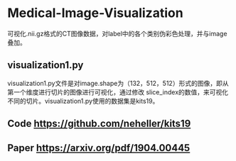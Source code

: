 # Medical-Image-Visualization

可视化.nii.gz格式的CT图像数据，对label中的各个类别伪彩色处理，并与image叠加。

## visualization1.py

visualization1.py文件是对image.shape为（132，512，512）形式的图像，即从第一个维度进行切片的图像进行可视化，通过修改 slice_index的数值，来可视化不同的切片。visualization1.py使用的数据集是kits19。

## Code https://github.com/neheller/kits19

## Paper https://arxiv.org/pdf/1904.00445
